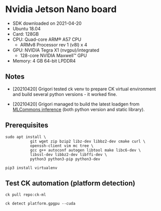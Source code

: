 # Nvidia Jetson Nano board

* SDK downloaded on 2021-04-20
* Ubuntu 18.04
* Card: 128GB
* CPU: Quad-core ARM® A57 CPU
  * ARMv8 Processor rev 1 (v8l) x 4
* GPU: NVIDIA Tegra X1 (nvgpu)/integrated
  * 128-core NVIDIA Maxwell™ GPU
* Memory: 4 GB 64-bit LPDDR4

## Notes

* [20210420] Grigori tested ck venv to prepare CK virtual environment 
  and build several python versions - it worked fine.

* [20210420] Grigori managed to build the latest loadgen 
  from [MLCommons inference](https://github.com/mlcommons/inference/tree/master/loadgen)
  (both python version and static library).


## Prerequisites

```
sudo apt install \
           git wget zip bzip2 libz-dev libbz2-dev cmake curl \
           openssh-client vim mc tree \
           gcc g++ autoconf autogen libtool make libc6-dev \
           libssl-dev libbz2-dev libffi-dev \
           python3 python3-pip python3-dev

pip3 install virtualenv
```

## Test CK automation (platform detection)

```
ck pull repo:ck-ml

ck detect platform.gpgpu --cuda
```
